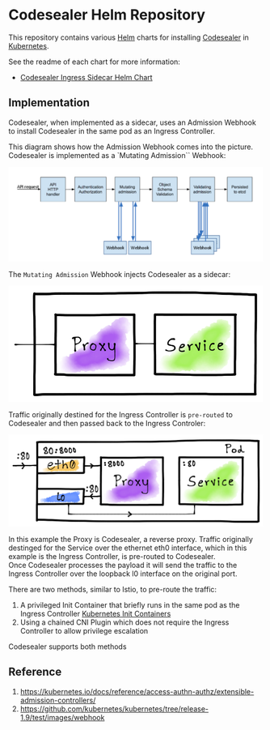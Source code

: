 # Codesealer Helm Repository

This repository contains various [Helm](https://helm.sh) charts for installing
[Codesealer](https://codesealer.com) in [Kubernetes](https://kubernetes.io).

See the readme of each chart for more information:
* [Codesealer Ingress Sidecar Helm Chart](/charts/codesealer/README.md)

## Implementation

Codesealer, when implemented as a sidecar, uses an Admission Webhook to install Codesealer
in the same pod as an Ingress Controller.  

This diagram shows how the Admission Webhook comes into the picture.  Codesealer is implemented
as a `Mutating Admission`` Webhook:

![admission webhook flow](./img/webhook.png)

The `Mutating Admission` Webhook injects Codesealer as a sidecar:

![sidecar proxy](./img/sidecar-proxy.png)

Traffic originally destined for the Ingress Controller is `pre-routed` to Codesealer
and then passed back to the Ingress Controler:

![pod networking](./img/pod-networking.png)

In this example the Proxy is Codesealer, a reverse proxy.  Traffic originally destinged for the Service over
the ethernet eth0 interface, which in this example is the Ingress Controller, is pre-routed to Codesealer.  
Once Codesealer processes the payload it will send the traffic to the Ingress Controller over the loopback 
l0 interface on the original port.

There are two methods, similar to Istio, to pre-route the traffic:

1. A privileged Init Container that briefly runs in the same pod as the Ingress Controller [Kubernetes Init Containers](https://kubernetes.io/docs/concepts/workloads/pods/init-containers/)
2. Using a chained CNI Plugin which does not require the Ingress Controller to allow privilege escalation

Codesealer supports both methods

## Reference
1. https://kubernetes.io/docs/reference/access-authn-authz/extensible-admission-controllers/
2. https://github.com/kubernetes/kubernetes/tree/release-1.9/test/images/webhook